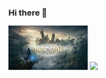 ### Hi there 👋
![](hogwarts.jfif)
![](https://i.pinimg.com/736x/1c/60/6a/1c606acfa9324dc9d6570fb667c34b92.jpg)
<!--
**AlexdM27/AlexdM27** is a ✨ _special_ ✨ repository because its `README.md` (this file) appears on your GitHub profile.

Here are some ideas to get you started:

- 🔭 I’m currently working on ...
- 🌱 I’m currently learning ...
- 👯 I’m looking to collaborate on ...
- 🤔 I’m looking for help with ...
- 💬 Ask me about ...
- 📫 How to reach me: ...
- 😄 Pronouns: ...
- ⚡ Fun fact: ...
-->
